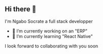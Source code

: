 ## Hi there 👋

I'm Ngabo Socrate a full stack developper

- 🔭 I’m currently working on an "ERP"
- 🌱 I’m currently learning "React Native"

I look forward to collaborating with you soon

<!--
**NSocrate/NSocrate** is a ✨ _special_ ✨ repository because its `README.md` (this file) appears on your GitHub profile.

Here are some ideas to get you started:

- 🔭 I’m currently working on ...
- 🌱 I’m currently learning ...
- 👯 I’m looking to collaborate on ...
- 🤔 I’m looking for help with ...
- 💬 Ask me about ...
- 📫 How to reach me: ...
- 😄 Pronouns: ...
- ⚡ Fun fact: ...
-->
